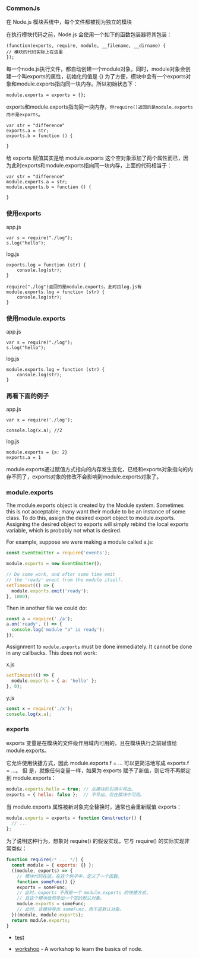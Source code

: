 
### CommonJs


在 Node.js 模块系统中，每个文件都被视为独立的模块

在执行模块代码之前，Node.js 会使用一个如下的函数包装器将其包装：

```
(function(exports, require, module, __filename, __dirname) {
// 模块的代码实际上在这里
});
```

每一个node.js执行文件，都自动创建一个module对象，同时，module对象会创建一个叫exports的属性，初始化的值是 {}
为了方便，模块中会有一个exports对象和module.exports指向同一块内存。所以初始状态下：

```
module.exports = exports = {};

```

exports和module.exports指向同一块内存，`但require()返回的是module.exports而不是exports`。

```
var str = "difference"
exports.a = str;
exports.b = function () {

}
```
给 exports 赋值其实是给 module.exports 这个空对象添加了两个属性而已，因为此时exports和module.exports指向同一块内存，上面的代码相当于：
```
var str = "difference"
module.exports.a = str;
module.exports.b = function () {

}
```

### 使用exports

app.js
```
var s = require("./log");
s.log("hello");
```

log.js
```
exports.log = function (str) {
    console.log(str);
}
```
```
require("./log")返回的是module.exports，此时由log.js有
module.exports.log = function (str) {
    console.log(str);
}
```

### 使用module.exports

app.js
```
var s = require("./log");
s.log("hello");
```

log.js
```
module.exports.log = function (str) {
    console.log(str);
}
```

### 再看下面的例子

app.js
```
var x = require('./log');

console.log(x.a); //2
```

log.js
```
module.exports = {a: 2}
exports.a = 1
```
module.exports通过赋值方式指向的内存发生变化，已经和exports对象指向的内存不同了，exports对象的修改不会影响到module.exports对象了。

### module.exports

The module.exports object is created by the Module system. Sometimes this is not acceptable; many want their module to be an instance of some class. To do this, assign the desired export object to module.exports. Assigning the desired object to exports will simply rebind the local exports variable, which is probably not what is desired.

For example, suppose we were making a module called a.js:

```javascript
const EventEmitter = require('events');

module.exports = new EventEmitter();

// Do some work, and after some time emit
// the 'ready' event from the module itself.
setTimeout(() => {
  module.exports.emit('ready');
}, 1000);

```
Then in another file we could do:
```javascript
const a = require('./a');
a.on('ready', () => {
  console.log('module "a" is ready');
});
```
Assignment to `module.exports` must be done immediately. It cannot be done in any callbacks. This does not work:

x.js
```javascript
setTimeout(() => {
  module.exports = { a: 'hello' };
}, 0);
```
y.js
```javascript
const x = require('./x');
console.log(x.a);
```


### exports

exports 变量是在模块的文件级作用域内可用的，且在模块执行之前赋值给 module.exports。

它允许使用快捷方式，因此 module.exports.f = ... 可以更简洁地写成 exports.f = ...。 但
是，就像任何变量一样，如果为 exports 赋予了新值，则它将不再绑定到 module.exports：

```javascript
module.exports.hello = true; // 从模块的引用中导出。
exports = { hello: false };  // 不导出，仅在模块中可用。
```

当 module.exports 属性被新对象完全替换时，通常也会重新赋值 exports：
```javascript
module.exports = exports = function Constructor() {
  // ...
};
```

为了说明这种行为，想象对 require() 的假设实现，它与 require() 的实际实现非常类似：

```javascript
function require(/* ... */) {
  const module = { exports: {} };
  ((module, exports) => {
    // 模块代码在这。在这个例子中，定义了一个函数。
    function someFunc() {}
    exports = someFunc;
    // 此时，exports 不再是一个 module.exports 的快捷方式，
    // 且这个模块依然导出一个空的默认对象。
    module.exports = someFunc;
    // 此时，该模块导出 someFunc，而不是默认对象。
  })(module, module.exports);
  return module.exports;
}
```



 -  [test](https://github.com/copiner/chello/test)

 - [workshop](https://github.com/copiner/chello) - A workshop to learn the basics of node.
